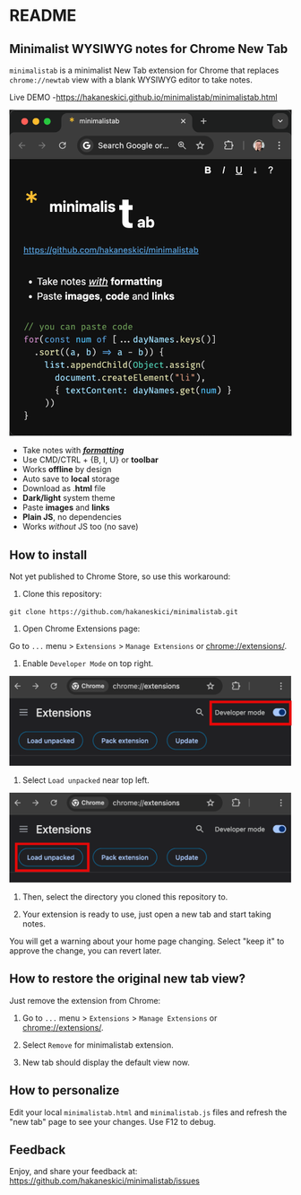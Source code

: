 # README

## Minimalist WYSIWYG notes for Chrome New Tab

`minimalistab` is a minimalist New Tab extension for Chrome that replaces `chrome://newtab` view with a blank WYSIWYG editor to take notes.

Live DEMO -https://hakaneskici.github.io/minimalistab/minimalistab.html

![screenshot](img/demo.png)

- Take notes with <b><u><i>formatting</i></u></b>
- Use CMD/CTRL + {B, I, U} or <b>toolbar</b>
- Works <b>offline</b> by design
- Auto save to <b>local</b> storage
- Download as .<b>html</b> file
- <b>Dark/light</b> system theme
- Paste <b>images</b> and <b>links</b>
- <b>Plain JS</b>, no dependencies
- Works <i>without</i> JS too (no save)

## How to install

Not yet published to Chrome Store, so use this workaround:

1. Clone this repository:

`git clone https://github.com/hakaneskici/minimalistab.git`

1. Open Chrome Extensions page:

Go to `...` menu > `Extensions` > `Manage Extensions` or [chrome://extensions/](chrome://extensions/).

1. Enable `Developer Mode` on top right.

![developer mode](img/ext-developer-mode.png)

1. Select `Load unpacked` near top left.

![](img/ext-load-unpacked.png)

1. Then, select the directory you cloned this repository to.

1. Your extension is ready to use, just open a new tab and start taking notes.

You will get a warning about your home page changing. Select "keep it" to approve the change, you can revert later.

## How to restore the original new tab view?

Just remove the extension from Chrome:

1. Go to `...` menu > `Extensions` > `Manage Extensions` or [chrome://extensions/](chrome://extensions/).

2. Select `Remove` for minimalistab extension.

3. New tab should display the default view now.

## How to personalize

Edit your local `minimalistab.html` and `minimalistab.js` files and refresh the "new tab" page to see your changes. Use F12 to debug.

## Feedback

Enjoy, and share your feedback at:
https://github.com/hakaneskici/minimalistab/issues
